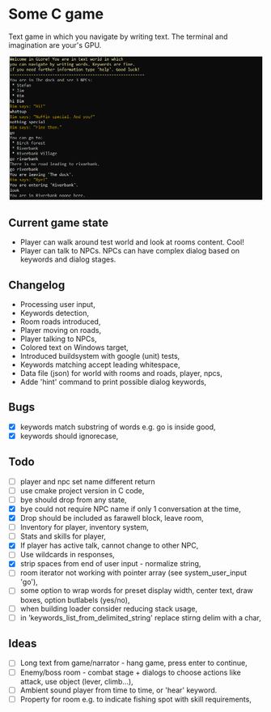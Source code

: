 # Some C game

Text game in which you navigate by writing text. The terminal and imagination are your's GPU.

<p align="center">
    <img src="img/ss_GLore_0.0.2.PNG" width="500" alt="Recent text game state">
</p>

## Current game state
- Player can walk around test world and look at rooms content. Cool!
- Player can talk to NPCs. NPCs can have complex dialog based on keywords and dialog stages.

## Changelog
- Processing user input,
- Keywords detection,
- Room roads introduced,
- Player moving on roads,
- Player talking to NPCs,
- Colored text on Windows target,
- Introduced buildsystem with google (unit) tests,
- Keywords matching accept leading whitespace,
- Data file (json) for world with rooms and roads, player, npcs,
- Adde 'hint' command to print possible dialog keywords,

## Bugs
- [x] keywords match substring of words e.g. go is inside good,
- [x] keywords should ignorecase,

## Todo
- [ ] player and npc set name different return
- [ ] use cmake project version in C code,
- [ ] bye should drop from any state,
- [x] bye could not require NPC name if only 1 conversation at the time,
- [x] Drop should be included as farawell block, leave room,
- [ ] Inventory for player, inventory system,
- [ ] Stats and skills for player,
- [x] If player has active talk, cannot change to other NPC,
- [ ] Use wildcards in responses,
- [x] strip spaces from end of user input - normalize string,
- [ ] room iterator not working with pointer array (see system_user_input 'go'),
- [ ] some option to wrap words for preset display width, center text, draw boxes, option butlabels (yes/no),
- [ ] when building loader consider reducing stack usage,
- [ ] in 'keywords_list_from_delimited_string' replace stirng delim with a char,

## Ideas
- [ ] Long text from game/narrator - hang game, press enter to continue,
- [ ] Enemy/boss room - combat stage + dialogs to choose actions like attack, use object (lever, climb...),
- [ ] Ambient sound player from time to time, or 'hear' keyword.
- [ ] Property for room e.g. to indicate fishing spot with skill requirements,